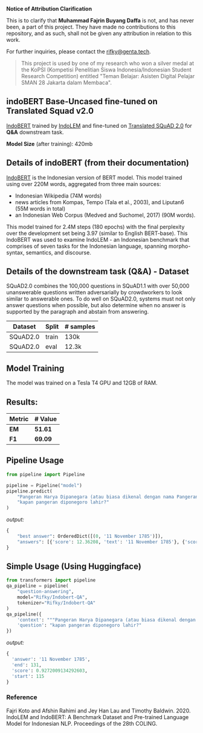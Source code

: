 **Notice of Attribution Clarification**

This is to clarify that **Muhammad Fajrin Buyang Daffa** is not, and has never been, a part of this project. They have made no contributions to this repository, and as such, shall not be given any attribution in relation to this work.

For further inquiries, please contact the rifky@genta.tech.

> This project is used by one of my research who won a silver medal at the KoPSI (Kompetisi Penelitian Siswa Indonesia/Indonesian Student Research Competition) entitled "Teman Belajar: Asisten Digital Pelajar SMAN 28 Jakarta dalam Membaca".
## indoBERT Base-Uncased fine-tuned on Translated Squad v2.0
[IndoBERT](https://huggingface.co/indolem/indobert-base-uncased) trained by [IndoLEM](https://indolem.github.io/) and fine-tuned on [Translated SQuAD 2.0](https://github.com/Wikidepia/indonesian_datasets/tree/master/question-answering/squad) for **Q&A** downstream task.

**Model Size** (after training): 420mb

## Details of indoBERT (from their documentation)
[IndoBERT](https://huggingface.co/indolem/indobert-base-uncased) is the Indonesian version of BERT model. This model trained using over 220M words, aggregated from three main sources:
- Indonesian Wikipedia (74M words)
- news articles from Kompas, Tempo (Tala et al., 2003), and Liputan6 (55M words in total)
- an Indonesian Web Corpus (Medved and Suchomel, 2017) (90M words).

This model trained for 2.4M steps (180 epochs) with the final perplexity over the development set being 3.97 (similar to English BERT-base).
This IndoBERT was used to examine IndoLEM - an Indonesian benchmark that comprises of seven tasks for the Indonesian language, spanning morpho-syntax, semantics, and discourse.
## Details of the downstream task (Q&A) - Dataset
SQuAD2.0 combines the 100,000 questions in SQuAD1.1 with over 50,000 unanswerable questions written adversarially by crowdworkers to look similar to answerable ones. To do well on SQuAD2.0, systems must not only answer questions when possible, but also determine when no answer is supported by the paragraph and abstain from answering.

| Dataset  | Split | # samples |
| -------- | ----- | --------- |
| SQuAD2.0 | train | 130k      |
| SQuAD2.0 | eval  | 12.3k     |
## Model Training
The model was trained on a Tesla T4 GPU and 12GB of RAM.
## Results:
| Metric | # Value   |
| ------ | --------- |
| **EM** | **51.61** |
| **F1** | **69.09** |
## Pipeline Usage
```py
from pipeline import Pipeline

pipeline = Pipeline("model")
pipeline.predict(
    "Pangeran Harya Dipanegara (atau biasa dikenal dengan nama Pangeran Diponegoro, lahir di Ngayogyakarta Hadiningrat, 11 November 1785 – meninggal di Makassar, Hindia Belanda, 8 Januari 1855 pada umur 69 tahun) adalah salah seorang pahlawan nasional Republik Indonesia, yang memimpin Perang Diponegoro atau Perang Jawa selama periode tahun 1825 hingga 1830 melawan pemerintah Hindia Belanda. Sejarah mencatat, Perang Diponegoro atau Perang Jawa dikenal sebagai perang yang menelan korban terbanyak dalam sejarah Indonesia, yakni 8.000 korban serdadu Hindia Belanda, 7.000 pribumi, dan 200 ribu orang Jawa serta kerugian materi 25 juta Gulden.",
    "kapan pangeran diponegoro lahir?"
)
```
*output:*
```py
{
    "best answer": OrderedDict([(0, '11 November 1785')]),
    "answers": [{'score': 12.36208, 'text': '11 November 1785'}, {'score': 9.136721, 'text': '11 November 1785 - meninggal di Makassar, Hindia Belanda, 8 Januari 1855'}, {'score': 8.018387, 'text': '1785'}, {'score': 6.1863337, 'text': 'Ngayogyakarta Hadiningrat, 11 November 1785'}, {'score': 6.091961, 'text': '11 November 1785 -'}, {'score': 5.8137712, 'text': '11 November 178'}, {'score': 5.579988, 'text': '11 November'}, {'score': 5.423601, 'text': '11 November 1785 - meninggal di Makassar, Hindia Belanda, 8 Januari 1855 pada umur 69 tahun'}, ...]
}
```
## Simple Usage (Using Huggingface)
```py
from transformers import pipeline
qa_pipeline = pipeline(
    "question-answering",
    model="Rifky/Indobert-QA",
    tokenizer="Rifky/Indobert-QA"
)
qa_pipeline({
    'context': """Pangeran Harya Dipanegara (atau biasa dikenal dengan nama Pangeran Diponegoro, lahir di Ngayogyakarta Hadiningrat, 11 November 1785 – meninggal di Makassar, Hindia Belanda, 8 Januari 1855 pada umur 69 tahun) adalah salah seorang pahlawan nasional Republik Indonesia, yang memimpin Perang Diponegoro atau Perang Jawa selama periode tahun 1825 hingga 1830 melawan pemerintah Hindia Belanda. Sejarah mencatat, Perang Diponegoro atau Perang Jawa dikenal sebagai perang yang menelan korban terbanyak dalam sejarah Indonesia, yakni 8.000 korban serdadu Hindia Belanda, 7.000 pribumi, dan 200 ribu orang Jawa serta kerugian materi 25 juta Gulden.""",
    'question': "kapan pangeran diponegoro lahir?"
})
```
*output:*
```py
{
  'answer': '11 November 1785',
  'end': 131,
  'score': 0.9272009134292603,
  'start': 115
}
```
### Reference
Fajri Koto and Afshin Rahimi and Jey Han Lau and Timothy Baldwin. 2020. IndoLEM and IndoBERT: A Benchmark Dataset and Pre-trained Language Model for Indonesian NLP. Proceedings of the 28th COLING.
